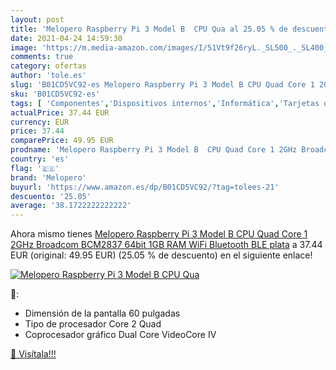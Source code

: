 ```yaml
---
layout: post
title: 'Melopero Raspberry Pi 3 Model B  CPU Qua al 25.05 % de descuento'
date: 2021-04-24 14:59:30
image: 'https://m.media-amazon.com/images/I/51Vt9f26ryL._SL500_._SL400_.jpg'
comments: true
category: ofertas
author: 'tole.es'
slug: 'B01CD5VC92-es Melopero Raspberry Pi 3 Model B CPU Quad Core 1 2GHz...'
sku: 'B01CD5VC92-es'
tags: [ 'Componentes','Dispositivos internos','Informática','Tarjetas de red','bluetooth','melopero','ram','wifi', ]
actualPrice: 37.44 EUR
currency: EUR
price: 37.44
comparePrice: 49.95 EUR
prodname: 'Melopero Raspberry Pi 3 Model B  CPU Quad Core 1 2GHz Broadcom BCM2837 64bit   1GB RAM  WiFi  Bluetooth BLE  plata'
country: 'es'
flag: '🇪🇸'
brand: 'Melopero'
buyurl: 'https://www.amazon.es/dp/B01CD5VC92/?tag=tolees-21'
descuento: '25.05'
average: '38.1722222222222'
---
```


Ahora mismo tienes [Melopero Raspberry Pi 3 Model B  CPU Quad Core 1 2GHz Broadcom BCM2837 64bit   1GB RAM  WiFi  Bluetooth BLE  plata](https://www.amazon.es/dp/B01CD5VC92/?tag=tolees-21) a 37.44 EUR (original: 49.95 EUR) (25.05 %  de descuento) en el siguiente enlace!

[![Melopero Raspberry Pi 3 Model B  CPU Qua](https://m.media-amazon.com/images/I/51Vt9f26ryL._SL500_._SL400_.jpg)](https://www.amazon.es/dp/B01CD5VC92/?tag=tolees-21)

🔎:

- Dimensión de la pantalla 60 pulgadas
- Tipo de procesador Core 2 Quad
- Coprocesador gráfico Dual Core VideoCore IV

[🛒 Visítala!!!](https://www.amazon.es/dp/B01CD5VC92/?tag=tolees-21)
